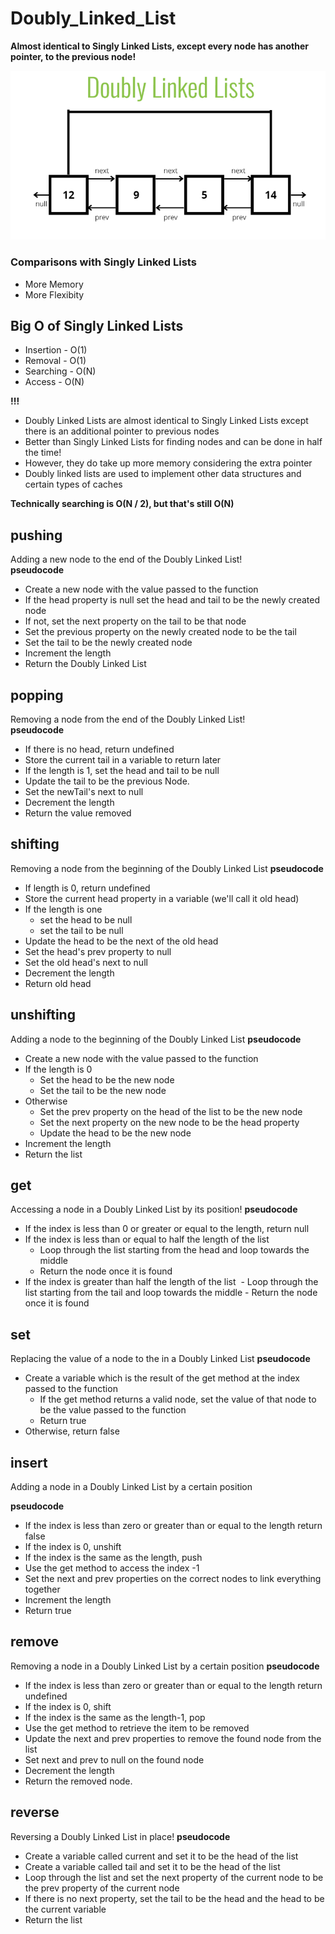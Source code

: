 # Doubly_Linked_List

**Almost identical to Singly Linked Lists, except every node has another pointer, to the previous node!**

!["This is a doubly Linked List image"](../../assets/Images/doubly_linked_list.PNG)

### Comparisons with Singly Linked Lists

- More Memory
- More Flexibity

## Big O of Singly Linked Lists

- Insertion - O(1)
- Removal - O(1)
- Searching - O(N)
- Access - O(N)

**!!!**

- Doubly Linked Lists are almost identical to Singly Linked Lists except there is an additional pointer to previous nodes
- Better than Singly Linked Lists for finding nodes and can be done in half the time!
- However, they do take up more memory considering the extra pointer
- Doubly linked lists are used to implement other data structures and certain types of caches

**Technically searching is O(N / 2), but that's still O(N)**

## pushing

Adding a new node to the end of the Doubly Linked List!  
**pseudocode**

- Create a new node with the value passed to the function
- If the head property is null set the head and tail to be the newly created node
- If not, set the next property on the tail to be that node
- Set the previous property on the newly created node to be the tail
- Set the tail to be the newly created node
- Increment the length
- Return the Doubly Linked List

## popping

Removing a node from the end of the Doubly Linked List!  
**pseudocode**

- If there is no head, return undefined
- Store the current tail in a variable to return later
- If the length is 1, set the head and tail to be null
- Update the tail to be the previous Node.
- Set the newTail's next to null
- Decrement the length
- Return the value removed

## shifting

Removing a node from the beginning of the Doubly Linked List
**pseudocode**

- If length is 0, return undefined
- Store the current head property in a variable (we'll call it old head)
- If the length is one
  - set the head to be null
  - set the tail to be null
- Update the head to be the next of the old head
- Set the head's prev property to null
- Set the old head's next to null
- Decrement the length
- Return old head

## unshifting

Adding a node to the beginning of the Doubly Linked List
**pseudocode**

- Create a new node with the value passed to the function
- If the length is 0
  - Set the head to be the new node
  - Set the tail to be the new node
- Otherwise
  - Set the prev property on the head of the list to be the new node
  - Set the next property on the new node to be the head property
  - Update the head to be the new node
- Increment the length
- Return the list

## get

Accessing a node in a Doubly Linked List by its position!
**pseudocode**

- If the index is less than 0 or greater or equal to the length, return null
- If the index is less than or equal to half the length of the list
  - Loop through the list starting from the head and loop towards the middle
  - Return the node once it is found
- If the index is greater than half the length of the list
  ​ - Loop through the list starting from the tail and loop towards the middle - Return the node once it is found

## set

Replacing the value of a node to the in a Doubly Linked List
**pseudocode**

- Create a variable which is the result of the get method at the index passed to the function
  - If the get method returns a valid node, set the value of that node to be the value passed to the function
  - Return true
- Otherwise, return false

## insert

Adding a node in a Doubly Linked List by a certain position

**pseudocode**

- If the index is less than zero or greater than or equal to the length return false
- If the index is 0, unshift
- If the index is the same as the length, push
- Use the get method to access the index -1
- Set the next and prev properties on the correct nodes to link everything together
- Increment the length
- Return true

## remove

Removing a node in a Doubly Linked List by a certain position
**pseudocode**

- If the index is less than zero or greater than or equal to the length return undefined
- If the index is 0, shift
- If the index is the same as the length-1, pop
- Use the get method to retrieve the item to be removed
- Update the next and prev properties to remove the found node from the list
- Set next and prev to null on the found node
- Decrement the length
- Return the removed node.

## reverse

Reversing a Doubly Linked List in place!
**pseudocode**

- Create a variable called current and set it to be the head of the list
- Create a variable called tail and set it to be the head of the list
- Loop through the list and set the next property of the current node to be the prev property of the current node
- If there is no next property, set the tail to be the head and the head to be the current variable
- Return the list
